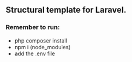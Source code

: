
## Structural template for Laravel.

### Remember to run:
- php composer install
- npm i (node_modules)
- add the .env file
